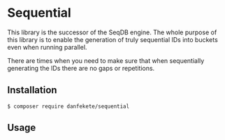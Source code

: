 # Sequential

This library is the successor of the SeqDB engine. The whole purpose of this library is to enable the generation of truly sequential IDs into buckets even when running parallel.

There are times when you need to make sure that when sequentially generating the IDs there are no gaps or repetitions.

## Installation

```
$ composer require danfekete/sequential
```

## Usage

